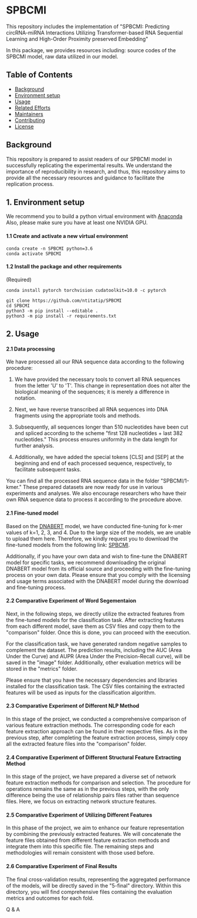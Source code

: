 # SPBCMI

This repository includes the implementation of "SPBCMI: Predicting circRNA-miRNA Interactions Utilizing Transformer-based RNA Sequential Learning and High-Order Proximity preserved Embedding" 

In this package, we provides resources including: source codes of the SPBCMI model, raw data utilized in our model.

## Table of Contents

- [Background](#background)
- [Environment setup](#Environment-setup)
- [Usage](#usage)
- [Related Efforts](#related-efforts)
- [Maintainers](#maintainers)
- [Contributing](#contributing)
- [License](#license)

## Background

This repository is prepared to assist readers of our SPBCMI model in successfully replicating the experimental results. We understand the importance of reproducibility in research, and thus, this repository aims to provide all the necessary resources and guidance to facilitate the replication process.

## 1. Environment setup
We recommend you to build a python virtual environment with [Anaconda](https://docs.anaconda.com/anaconda/) Also, please make sure you have at least one NVIDIA GPU.

#### 1.1 Create and activate a new virtual environment

```
conda create -n SPBCMI python=3.6
conda activate SPBCMI
```

#### 1.2 Install the package and other requirements

(Required)

```
conda install pytorch torchvision cudatoolkit=10.0 -c pytorch

git clone https://github.com/ntitatip/SPBCMI
cd SPBCMI
python3 -m pip install --editable .
python3 -m pip install -r requirements.txt
```
## 2. Usage

#### 2.1 Data processing

We have processed all our RNA sequence data according to the following procedure:
1. We have provided the necessary tools to convert all RNA sequences from the letter 'U' to 'T'. This change in representation does not alter the biological meaning of the sequences; it is merely a difference in notation.

2. Next, we have reverse transcribed all RNA sequences into DNA fragments using the appropriate tools and methods.

3. Subsequently, all sequences longer than 510 nucleotides have been cut and spliced according to the scheme "first 128 nucleotides + last 382 nucleotides." This process ensures uniformity in the data length for further analysis.

4. Additionally, we have added the special tokens [CLS] and [SEP] at the beginning and end of each processed sequence, respectively, to facilitate subsequent tasks.

You can find all the processed RNA sequence data in the folder "SPBCMI/1-kmer." These prepared datasets are now ready for use in various experiments and analyses. We also encourage researchers who have their own RNA sequence data to process it according to the procedure above.

#### 2.1 Fine-tuned model

Based on the [DNABERT](https://github.com/jerryji1993/DNABERT.git) model, we have conducted fine-tuning for k-mer values of k=1, 2, 3, and 4. Due to the large size of the models, we are unable to upload them here. Therefore, we kindly request you to download the fine-tuned models from the following link: [SPBCMI](https://drive.google.com/drive/folders/154LhzAD498l96Sua-tATNcI7y20l7kUV?usp=sharing).

Additionally, if you have your own data and wish to fine-tune the DNABERT model for specific tasks, we recommend downloading the original DNABERT model from its official source and proceeding with the fine-tuning process on your own data. Please ensure that you comply with the licensing and usage terms associated with the DNABERT model during the download and fine-tuning process.

#### 2.2 Comparative Experiment of Word Segementaion

Next, in the following steps, we directly utilize the extracted features from the fine-tuned models for the classification task. After extracting features from each different model, save them as CSV files and copy them to the "comparison" folder. Once this is done, you can proceed with the execution.

For the classification task, we have generated random negative samples to complement the dataset. The prediction results, including the AUC (Area Under the Curve) and AUPR (Area Under the Precision-Recall curve), will be saved in the "image" folder. Additionally, other evaluation metrics will be stored in the "metrics" folder.

Please ensure that you have the necessary dependencies and libraries installed for the classification task. The CSV files containing the extracted features will be used as inputs for the classification algorithm.

#### 2.3 Comparative Experiment of Different NLP Method

In this stage of the project, we conducted a comprehensive comparison of various feature extraction methods. The corresponding code for each feature extraction approach can be found in their respective files. As in the previous step, after completing the feature extraction process, simply copy all the extracted feature files into the "comparison" folder.

#### 2.4 Comparative Experiment of Different Structural Feature Extracting Method

In this stage of the project, we have prepared a diverse set of network feature extraction methods for comparison and selection. The procedure for operations remains the same as in the previous steps, with the only difference being the use of relationship pairs files rather than sequence files. Here, we focus on extracting network structure features.

#### 2.5 Comparative Experiment of Utilizing Different Features

In this phase of the project, we aim to enhance our feature representation by combining the previously extracted features. We will concatenate the feature files obtained from different feature extraction methods and integrate them into this specific file. The remaining steps and methodologies will remain consistent with those used before.

#### 2.6 Comparative Experiment of Final Results

The final cross-validation results, representing the aggregated performance of the models, will be directly saved in the "5-final" directory. Within this directory, you will find comprehensive files containing the evaluation metrics and outcomes for each fold.

Q & A
